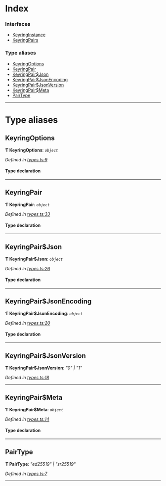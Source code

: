 

# Index

### Interfaces

* [KeyringInstance](../interfaces/_types_.keyringinstance.md)
* [KeyringPairs](../interfaces/_types_.keyringpairs.md)

### Type aliases

* [KeyringOptions](_types_.md#keyringoptions)
* [KeyringPair](_types_.md#keyringpair)
* [KeyringPair$Json](_types_.md#keyringpair_json)
* [KeyringPair$JsonEncoding](_types_.md#keyringpair_jsonencoding)
* [KeyringPair$JsonVersion](_types_.md#keyringpair_jsonversion)
* [KeyringPair$Meta](_types_.md#keyringpair_meta)
* [PairType](_types_.md#pairtype)

---

# Type aliases

<a id="keyringoptions"></a>

##  KeyringOptions

**Ƭ KeyringOptions**: *`object`*

*Defined in [types.ts:9](https://github.com/polkadot-js/common/blob/294c255/packages/keyring/src/types.ts#L9)*

#### Type declaration

___
<a id="keyringpair"></a>

##  KeyringPair

**Ƭ KeyringPair**: *`object`*

*Defined in [types.ts:33](https://github.com/polkadot-js/common/blob/294c255/packages/keyring/src/types.ts#L33)*

#### Type declaration

___
<a id="keyringpair_json"></a>

##  KeyringPair$Json

**Ƭ KeyringPair$Json**: *`object`*

*Defined in [types.ts:26](https://github.com/polkadot-js/common/blob/294c255/packages/keyring/src/types.ts#L26)*

#### Type declaration

___
<a id="keyringpair_jsonencoding"></a>

##  KeyringPair$JsonEncoding

**Ƭ KeyringPair$JsonEncoding**: *`object`*

*Defined in [types.ts:20](https://github.com/polkadot-js/common/blob/294c255/packages/keyring/src/types.ts#L20)*

#### Type declaration

___
<a id="keyringpair_jsonversion"></a>

##  KeyringPair$JsonVersion

**Ƭ KeyringPair$JsonVersion**: *"0" | "1"*

*Defined in [types.ts:18](https://github.com/polkadot-js/common/blob/294c255/packages/keyring/src/types.ts#L18)*

___
<a id="keyringpair_meta"></a>

##  KeyringPair$Meta

**Ƭ KeyringPair$Meta**: *`object`*

*Defined in [types.ts:14](https://github.com/polkadot-js/common/blob/294c255/packages/keyring/src/types.ts#L14)*

#### Type declaration

[index: `string`]: `any`

___
<a id="pairtype"></a>

##  PairType

**Ƭ PairType**: *"ed25519" | "sr25519"*

*Defined in [types.ts:7](https://github.com/polkadot-js/common/blob/294c255/packages/keyring/src/types.ts#L7)*

___

